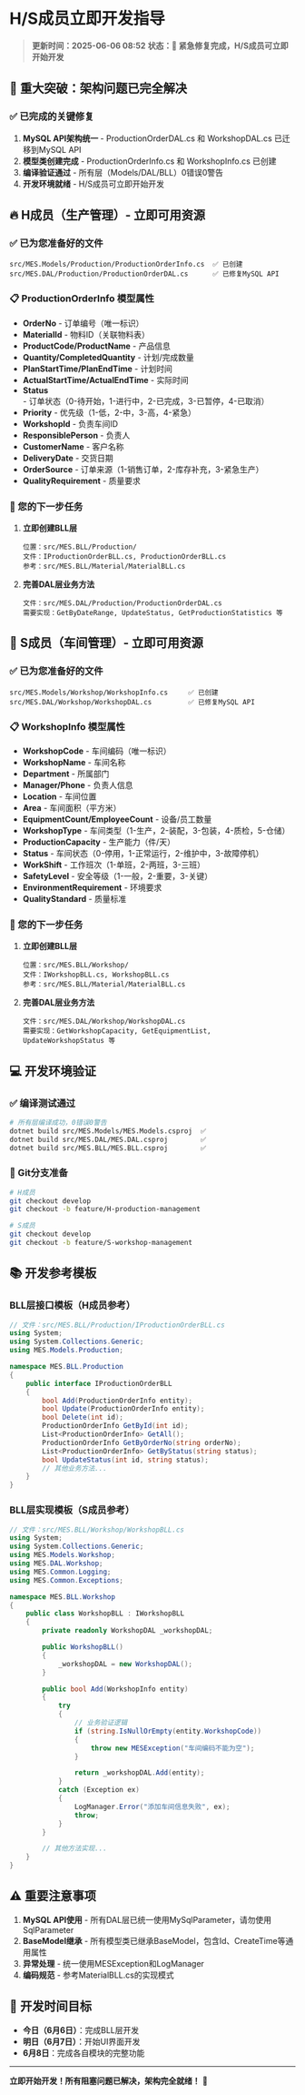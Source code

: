 # H/S成员立即开发指导

> **更新时间：2025-06-06 08:52**
> **状态：🚨 紧急修复完成，H/S成员可立即开始开发**

## 🎉 重大突破：架构问题已完全解决

### ✅ 已完成的关键修复
1. **MySQL API架构统一** - ProductionOrderDAL.cs 和 WorkshopDAL.cs 已迁移到MySQL API
2. **模型类创建完成** - ProductionOrderInfo.cs 和 WorkshopInfo.cs 已创建
3. **编译验证通过** - 所有层（Models/DAL/BLL）0错误0警告
4. **开发环境就绪** - H/S成员可立即开始开发

## 🔥 H成员（生产管理）- 立即可用资源

### ✅ 已为您准备好的文件
```
src/MES.Models/Production/ProductionOrderInfo.cs  ✅ 已创建
src/MES.DAL/Production/ProductionOrderDAL.cs      ✅ 已修复MySQL API
```

### 📋 ProductionOrderInfo 模型属性
- **OrderNo** - 订单编号（唯一标识）
- **MaterialId** - 物料ID（关联物料表）
- **ProductCode/ProductName** - 产品信息
- **Quantity/CompletedQuantity** - 计划/完成数量
- **PlanStartTime/PlanEndTime** - 计划时间
- **ActualStartTime/ActualEndTime** - 实际时间
- **Status** - 订单状态（0-待开始，1-进行中，2-已完成，3-已暂停，4-已取消）
- **Priority** - 优先级（1-低，2-中，3-高，4-紧急）
- **WorkshopId** - 负责车间ID
- **ResponsiblePerson** - 负责人
- **CustomerName** - 客户名称
- **DeliveryDate** - 交货日期
- **OrderSource** - 订单来源（1-销售订单，2-库存补充，3-紧急生产）
- **QualityRequirement** - 质量要求

### 🚀 您的下一步任务
1. **立即创建BLL层**
   ```
   位置：src/MES.BLL/Production/
   文件：IProductionOrderBLL.cs, ProductionOrderBLL.cs
   参考：src/MES.BLL/Material/MaterialBLL.cs
   ```

2. **完善DAL层业务方法**
   ```
   文件：src/MES.DAL/Production/ProductionOrderDAL.cs
   需要实现：GetByDateRange, UpdateStatus, GetProductionStatistics 等
   ```

## 🚀 S成员（车间管理）- 立即可用资源

### ✅ 已为您准备好的文件
```
src/MES.Models/Workshop/WorkshopInfo.cs     ✅ 已创建
src/MES.DAL/Workshop/WorkshopDAL.cs         ✅ 已修复MySQL API
```

### 📋 WorkshopInfo 模型属性
- **WorkshopCode** - 车间编码（唯一标识）
- **WorkshopName** - 车间名称
- **Department** - 所属部门
- **Manager/Phone** - 负责人信息
- **Location** - 车间位置
- **Area** - 车间面积（平方米）
- **EquipmentCount/EmployeeCount** - 设备/员工数量
- **WorkshopType** - 车间类型（1-生产，2-装配，3-包装，4-质检，5-仓储）
- **ProductionCapacity** - 生产能力（件/天）
- **Status** - 车间状态（0-停用，1-正常运行，2-维护中，3-故障停机）
- **WorkShift** - 工作班次（1-单班，2-两班，3-三班）
- **SafetyLevel** - 安全等级（1-一般，2-重要，3-关键）
- **EnvironmentRequirement** - 环境要求
- **QualityStandard** - 质量标准

### 🚀 您的下一步任务
1. **立即创建BLL层**
   ```
   位置：src/MES.BLL/Workshop/
   文件：IWorkshopBLL.cs, WorkshopBLL.cs
   参考：src/MES.BLL/Material/MaterialBLL.cs
   ```

2. **完善DAL层业务方法**
   ```
   文件：src/MES.DAL/Workshop/WorkshopDAL.cs
   需要实现：GetWorkshopCapacity, GetEquipmentList, UpdateWorkshopStatus 等
   ```

## 💻 开发环境验证

### ✅ 编译测试通过
```bash
# 所有层编译成功，0错误0警告
dotnet build src/MES.Models/MES.Models.csproj  ✅
dotnet build src/MES.DAL/MES.DAL.csproj        ✅  
dotnet build src/MES.BLL/MES.BLL.csproj        ✅
```

### 🔧 Git分支准备
```bash
# H成员
git checkout develop
git checkout -b feature/H-production-management

# S成员  
git checkout develop
git checkout -b feature/S-workshop-management
```

## 📚 开发参考模板

### BLL层接口模板（H成员参考）
```csharp
// 文件：src/MES.BLL/Production/IProductionOrderBLL.cs
using System;
using System.Collections.Generic;
using MES.Models.Production;

namespace MES.BLL.Production
{
    public interface IProductionOrderBLL
    {
        bool Add(ProductionOrderInfo entity);
        bool Update(ProductionOrderInfo entity);
        bool Delete(int id);
        ProductionOrderInfo GetById(int id);
        List<ProductionOrderInfo> GetAll();
        ProductionOrderInfo GetByOrderNo(string orderNo);
        List<ProductionOrderInfo> GetByStatus(string status);
        bool UpdateStatus(int id, string status);
        // 其他业务方法...
    }
}
```

### BLL层实现模板（S成员参考）
```csharp
// 文件：src/MES.BLL/Workshop/WorkshopBLL.cs
using System;
using System.Collections.Generic;
using MES.Models.Workshop;
using MES.DAL.Workshop;
using MES.Common.Logging;
using MES.Common.Exceptions;

namespace MES.BLL.Workshop
{
    public class WorkshopBLL : IWorkshopBLL
    {
        private readonly WorkshopDAL _workshopDAL;

        public WorkshopBLL()
        {
            _workshopDAL = new WorkshopDAL();
        }

        public bool Add(WorkshopInfo entity)
        {
            try
            {
                // 业务验证逻辑
                if (string.IsNullOrEmpty(entity.WorkshopCode))
                {
                    throw new MESException("车间编码不能为空");
                }

                return _workshopDAL.Add(entity);
            }
            catch (Exception ex)
            {
                LogManager.Error("添加车间信息失败", ex);
                throw;
            }
        }

        // 其他方法实现...
    }
}
```

## ⚠️ 重要注意事项

1. **MySQL API使用** - 所有DAL层已统一使用MySqlParameter，请勿使用SqlParameter
2. **BaseModel继承** - 所有模型类已继承BaseModel，包含Id、CreateTime等通用属性
3. **异常处理** - 统一使用MESException和LogManager
4. **编码规范** - 参考MaterialBLL.cs的实现模式

## 🎯 开发时间目标

- **今日（6月6日）**：完成BLL层开发
- **明日（6月7日）**：开始UI界面开发
- **6月8日**：完成各自模块的完整功能

---

**立即开始开发！所有阻塞问题已解决，架构完全就绪！** 🚀
